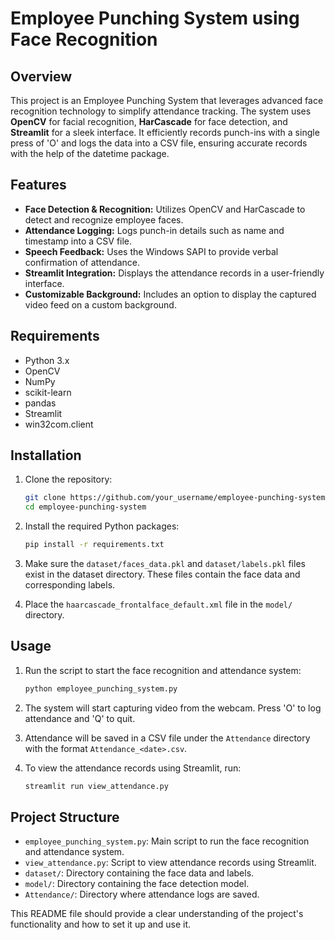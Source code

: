 # Employee Punching System using Face Recognition

## Overview

This project is an Employee Punching System that leverages advanced face recognition technology to simplify attendance tracking. The system uses **OpenCV** for facial recognition, **HarCascade** for face detection, and **Streamlit** for a sleek interface. It efficiently records punch-ins with a single press of 'O' and logs the data into a CSV file, ensuring accurate records with the help of the datetime package.

## Features

- **Face Detection & Recognition:** Utilizes OpenCV and HarCascade to detect and recognize employee faces.
- **Attendance Logging:** Logs punch-in details such as name and timestamp into a CSV file.
- **Speech Feedback:** Uses the Windows SAPI to provide verbal confirmation of attendance.
- **Streamlit Integration:** Displays the attendance records in a user-friendly interface.
- **Customizable Background:** Includes an option to display the captured video feed on a custom background.

## Requirements

- Python 3.x
- OpenCV
- NumPy
- scikit-learn
- pandas
- Streamlit
- win32com.client

## Installation

1. Clone the repository:
    ```bash
    git clone https://github.com/your_username/employee-punching-system.git
    cd employee-punching-system
    ```

2. Install the required Python packages:
    ```bash
    pip install -r requirements.txt
    ```

3. Make sure the `dataset/faces_data.pkl` and `dataset/labels.pkl` files exist in the dataset directory. These files contain the face data and corresponding labels.

4. Place the `haarcascade_frontalface_default.xml` file in the `model/` directory.

## Usage

1. Run the script to start the face recognition and attendance system:
    ```bash
    python employee_punching_system.py
    ```

2. The system will start capturing video from the webcam. Press 'O' to log attendance and 'Q' to quit.

3. Attendance will be saved in a CSV file under the `Attendance` directory with the format `Attendance_<date>.csv`.

4. To view the attendance records using Streamlit, run:
    ```bash
    streamlit run view_attendance.py
    ```

## Project Structure

- `employee_punching_system.py`: Main script to run the face recognition and attendance system.
- `view_attendance.py`: Script to view attendance records using Streamlit.
- `dataset/`: Directory containing the face data and labels.
- `model/`: Directory containing the face detection model.
- `Attendance/`: Directory where attendance logs are saved.



This README file should provide a clear understanding of the project's functionality and how to set it up and use it.
